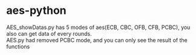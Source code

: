 # aes-python
AES_showDatas.py has 5 modes of aes(ECB, CBC, OFB, CFB, PCBC), you also can get data of every rounds.  
AES.py had removed PCBC mode, and you can only see the result of the functions
